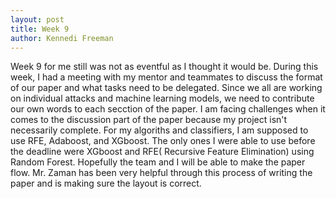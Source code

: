 ```yaml
---
layout: post
title: Week 9
author: Kennedi Freeman
---
```


Week 9 for me still was not as eventful as I thought it would be. During this week, I had a meeting with my mentor and teammates to discuss the format of our paper and what tasks need to be delegated. Since we all are working on individual attacks and machine learning models, we need to contribute our own words to each secction of the paper. I am facing challenges when it comes to the discussion part of the paper because my project isn't necessarily complete. For my algoriths and classifiers, I am supposed to use RFE, Adaboost, and XGboost. The only ones I were able to use before the deadline were XGboost and RFE( Recursive Feature Elimination) using Random Forest. Hopefully the team and I will be able to make the paper flow. Mr. Zaman has been very helpful through this process of writing the paper and is making sure the layout is correct.

